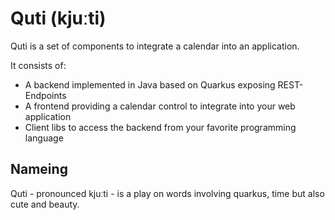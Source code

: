 # Quti (kjuːti)

Quti is a set of components to integrate a calendar into an application. 

It consists of:

- A backend implemented in Java based on Quarkus exposing REST-Endpoints
- A frontend providing a calendar control to integrate into your web application
- Client libs to access the backend from your favorite programming language

## Nameing

Quti - pronounced kjuːti - is a play on words involving quarkus, time but also cute and beauty.

